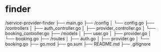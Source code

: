 # finder
/service-provider-finder
├── main.go
├── /config
│    └── config.go
├── /controllers
│    ├── auth_controller.go
│    ├── provider_controller.go
│    └── booking_controller.go
├── /models
│    ├── user.go
│    ├── provider.go
│    └── booking.go
├── /routes
│    ├── auth.go
│    ├── provider.go
│    └── booking.go
├── go.mod
├── go.sum
├── README.md
├── .gitignore
